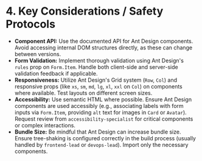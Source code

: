# 4. Key Considerations / Safety Protocols

*   **Component API:** Use the documented API for Ant Design components. Avoid accessing internal DOM structures directly, as these can change between versions.
*   **Form Validation:** Implement thorough validation using Ant Design's `rules` prop on `Form.Item`. Handle both client-side and server-side validation feedback if applicable.
*   **Responsiveness:** Utilize Ant Design's Grid system (`Row`, `Col`) and responsive props (like `xs`, `sm`, `md`, `lg`, `xl`, `xxl` on `Col`) on components where available. Test layouts on different screen sizes.
*   **Accessibility:** Use semantic HTML where possible. Ensure Ant Design components are used accessibly (e.g., associating labels with form inputs via `Form.Item`, providing `alt` text for images in `Card` or `Avatar`). Request review from `accessibility-specialist` for critical components or complex interactions.
*   **Bundle Size:** Be mindful that Ant Design can increase bundle size. Ensure tree-shaking is configured correctly in the build process (usually handled by `frontend-lead` or `devops-lead`). Import only the necessary components.